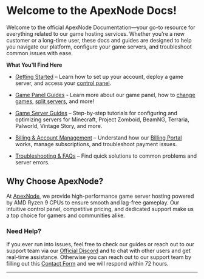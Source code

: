 # Welcome to the ApexNode Docs!

Welcome to the official ApexNode Documentation—your go-to resource for everything related to our game hosting services. Whether you're a new customer or a long-time user, these docs and guides are designed to help you navigate our platform, configure your game servers, and troubleshoot common issues with ease.

**What You'll Find Here**

-   [Getting Started](getstarted) – Learn how to set up your account, deploy a game server, and access your [control panel](https://panel.apexnode.host).

-   [Game Panel Guides](panel) - Learn more about our game panel, how to [change games](panel/changegame), [split servers](panel/splitserver), and more!
    
-   [Game Server Guides](games) – Step-by-step tutorials for configuring and optimizing servers for Minecraft, Project Zomboid, BeamNG, Terraria, Palworld, Vintage Story, and more.
    
-   [Billing & Account Management](billing) – Understand how our [Billing Portal] works, manage subscriptions, and troubleshoot payment issues.
    
-   [Troubleshooting & FAQs](faq) – Find quick solutions to common problems and server errors.

## Why Choose ApexNode?

At [ApexNode](https://apexnode.host), we provide high-performance game server hosting powered by AMD Ryzen 9 CPUs to ensure smooth and lag-free gameplay. Our intuitive control panel, competitive pricing, and dedicated support make us a top choice for gamers and communities alike.

### Need Help?

If you ever run into issues, feel free to check our guides or reach out to our support team via our [Official Discord] and to chat with other users and get real-time assistance. Otherwise you can reach out to our support team by filling out this [Contact Form](https://billing.apexnode.host/contact.php) and we will respond within 72 hours.

----

[Website]: https://apexnode.host
[Official Discord]: https://apexnode.host/discord
[Billing Portal]: https://billing.apexnode.host
[Game Panel]: https://panel.apexnode.host